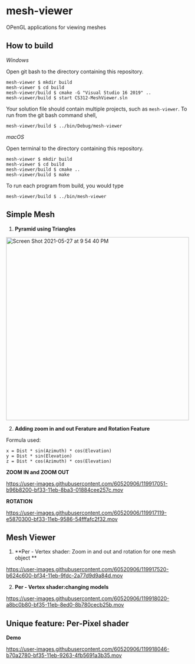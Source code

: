 # mesh-viewer

OPenGL applications for viewing meshes

## How to build

*Windows*

Open git bash to the directory containing this repository.

```
mesh-viewer $ mkdir build
mesh-viewer $ cd build
mesh-viewer/build $ cmake -G "Visual Studio 16 2019" ..
mesh-viewer/build $ start CS312-MeshViewer.sln
```

Your solution file should contain multiple projects, such as `mesh-viewer`.
To run from the git bash command shell, 

```
mesh-viewer/build $ ../bin/Debug/mesh-viewer
```

*macOS*

Open terminal to the directory containing this repository.

```
mesh-viewer $ mkdir build
mesh-viewer $ cd build
mesh-viewer/build $ cmake ..
mesh-viewer/build $ make
```

To run each program from build, you would type

```
mesh-viewer/build $ ../bin/mesh-viewer
```

## Simple Mesh
1. **Pyramid using Triangles**

<img width="496" alt="Screen Shot 2021-05-27 at 9 54 40 PM" src="https://user-images.githubusercontent.com/60520906/119918307-2b44cb00-bf36-11eb-8e1f-b20d56b05b49.png">



2. **Adding zoom in and out Ferature and Rotation Feature** 

Formula used:
```
x = Dist * sin(Azimuth) * cos(Elevation)
y = Dist * sin(Elevation)
z = Dist * cos(Azimuth) * cos(Elevation)

```

**ZOOM IN and ZOOM OUT**

https://user-images.githubusercontent.com/60520906/119917051-b96b8200-bf33-11eb-8ba3-01884cee257c.mov

**ROTATION**

https://user-images.githubusercontent.com/60520906/119917119-e5870300-bf33-11eb-9586-54fffafc2f32.mov

## Mesh Viewer

1. **Per - Vertex shader: Zoom in and out and rotation for one mesh object **

https://user-images.githubusercontent.com/60520906/119917520-b624c600-bf34-11eb-9fdc-2a77d9d9a84d.mov

2. **Per - Vertex shader:changing models** 


https://user-images.githubusercontent.com/60520906/119918020-a8bc0b80-bf35-11eb-8ed0-8b780cecb25b.mov


## Unique feature: Per-Pixel shader

**Demo**

https://user-images.githubusercontent.com/60520906/119918046-b70a2780-bf35-11eb-9263-4fb5691a3b35.mov



